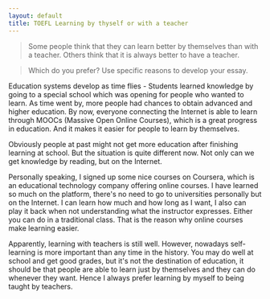```yaml
---
layout: default
title: TOEFL Learning by thyself or with a teacher
---
```


> Some people think that they can learn better by themselves than with a teacher. Others think that it is always better to have a teacher.

> Which do you prefer? Use specific reasons to develop your essay.

Education systems develop as time flies - Students learned knowledge by going to a special school which was opening for people who wanted to learn. As time went by, more people had chances to obtain advanced and higher education. By now, everyone connecting the Internet is able to learn through MOOCs (Massive Open Online Courses), which is a great progress in education. And it makes it easier for people to learn by themselves.

Obviously people at past might not get more education after finishing learning at school. But the situation is quite different now. Not only can we get knowledge by reading, but on the Internet.

Personally speaking, I signed up some nice courses on Coursera, which is an educational technology company offering online courses. I have learned so much on the platform, there's no need to go to universities personally but on the Internet. I can learn how much and how long as I want, I also can play it back when not understanding what the instructor expresses. Either you can do in a traditional class. That is the reason why online courses make learning easier.

Apparently, learning with teachers is still well. However, nowadays self-learning is more important than any time in the history. You may do well at school and get good grades, but it's not the destination of education, it should be that people are able to learn just by themselves and they can do whenever they want. Hence I always prefer learning by myself to being taught by teachers.


